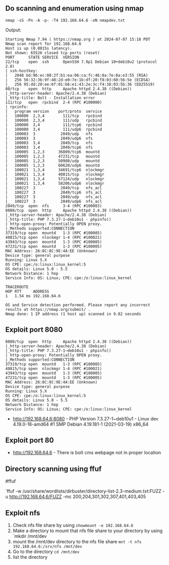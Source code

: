 
## Do scanning and enumeration using nmap

```
nmap -sS -Pn -A -p- -T4 192.168.64.6 -oN nmapdev.txt
```


Output:

```
Starting Nmap 7.94 ( https://nmap.org ) at 2024-07-07 15:18 PDT
Nmap scan report for 192.168.64.6
Host is up (0.0015s latency).
Not shown: 65526 closed tcp ports (reset)
PORT      STATE SERVICE  VERSION
22/tcp    open  ssh      OpenSSH 7.9p1 Debian 10+deb10u2 (protocol 2.0)
| ssh-hostkey: 
|   2048 bd:96:ec:08:2f:b1:ea:06:ca:fc:46:8a:7e:8a:e3:55 (RSA)
|   256 56:32:3b:9f:48:2d:e0:7e:1b:df:20:f8:03:60:56:5e (ECDSA)
|_  256 95:dd:20:ee:6f:01:b6:e1:43:2e:3c:f4:38:03:5b:36 (ED25519)
80/tcp    open  http     Apache httpd 2.4.38 ((Debian))
|_http-server-header: Apache/2.4.38 (Debian)
|_http-title: Bolt - Installation error
111/tcp   open  rpcbind  2-4 (RPC #100000)
| rpcinfo: 
|   program version    port/proto  service
|   100000  2,3,4        111/tcp   rpcbind
|   100000  2,3,4        111/udp   rpcbind
|   100000  3,4          111/tcp6  rpcbind
|   100000  3,4          111/udp6  rpcbind
|   100003  3           2049/udp   nfs
|   100003  3           2049/udp6  nfs
|   100003  3,4         2049/tcp   nfs
|   100003  3,4         2049/tcp6  nfs
|   100005  1,2,3      36809/tcp6  mountd
|   100005  1,2,3      47231/tcp   mountd
|   100005  1,2,3      50980/udp   mountd
|   100005  1,2,3      60620/udp6  mountd
|   100021  1,3,4      34691/tcp6  nlockmgr
|   100021  1,3,4      40815/tcp   nlockmgr
|   100021  1,3,4      57124/udp   nlockmgr
|   100021  1,3,4      58206/udp6  nlockmgr
|   100227  3           2049/tcp   nfs_acl
|   100227  3           2049/tcp6  nfs_acl
|   100227  3           2049/udp   nfs_acl
|_  100227  3           2049/udp6  nfs_acl
2049/tcp  open  nfs      3-4 (RPC #100003)
8080/tcp  open  http     Apache httpd 2.4.38 ((Debian))
|_http-server-header: Apache/2.4.38 (Debian)
|_http-title: PHP 7.3.27-1~deb10u1 - phpinfo()
| http-open-proxy: Potentially OPEN proxy.
|_Methods supported:CONNECTION
37319/tcp open  mountd   1-3 (RPC #100005)
40815/tcp open  nlockmgr 1-4 (RPC #100021)
43943/tcp open  mountd   1-3 (RPC #100005)
47231/tcp open  mountd   1-3 (RPC #100005)
MAC Address: 26:8C:8C:9E:4A:EE (Unknown)
Device type: general purpose
Running: Linux 5.X
OS CPE: cpe:/o:linux:linux_kernel:5
OS details: Linux 5.0 - 5.5
Network Distance: 1 hop
Service Info: OS: Linux; CPE: cpe:/o:linux:linux_kernel

TRACEROUTE
HOP RTT     ADDRESS
1   1.54 ms 192.168.64.6

OS and Service detection performed. Please report any incorrect results at https://nmap.org/submit/ .
Nmap done: 1 IP address (1 host up) scanned in 9.82 seconds

```

## Exploit port 8080

```
8080/tcp  open  http     Apache httpd 2.4.38 ((Debian))
|_http-server-header: Apache/2.4.38 (Debian)
|_http-title: PHP 7.3.27-1~deb10u1 - phpinfo()
| http-open-proxy: Potentially OPEN proxy.
|_Methods supported:CONNECTION
37319/tcp open  mountd   1-3 (RPC #100005)
40815/tcp open  nlockmgr 1-4 (RPC #100021)
43943/tcp open  mountd   1-3 (RPC #100005)
47231/tcp open  mountd   1-3 (RPC #100005)
MAC Address: 26:8C:8C:9E:4A:EE (Unknown)
Device type: general purpose
Running: Linux 5.X
OS CPE: cpe:/o:linux:linux_kernel:5
OS details: Linux 5.0 - 5.5
Network Distance: 1 hop
Service Info: OS: Linux; CPE: cpe:/o:linux:linux_kernel

```


- http://192.168.64.6:8080
		- PHP Version 7.3.27-1~deb10u1
		- Linux dev 4.19.0-16-amd64 #1 SMP Debian 4.19.181-1 (2021-03-19) x86_64 


## Exploit port 80

- http://192.168.64.6
		- There is bolt cms webpage not in proper location


## Directory scanning using ffuf

#ffuf 

`ffuf -w /usr/share/wordlists/dirbuster/directory-list-2.3-medium.txt:FUZZ -u http://192.168.64.6/FUZZ -mc 200,204,301,302,307,401,403,405


## Exploit nfs


1. Check nfs file share by using `showmount -e 192.168.64.6`
2. Make a directory to mount that nfs file share to your directory by using `mkdir /mnt/dev
3. mount the /mnt/dev directory to the nfs file share `mnt -t nfs 192.168.64.6:/srv/nfs /mnt/dev`
4. Go to the directory `cd /mnt/dev`
5. list the directory 